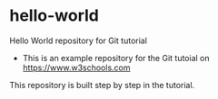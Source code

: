 # hello-world
Hello World repository for Git tutorial
- This is an example repository for the Git tutoial on https://www.w3schools.com

This repository is built step by step in the tutorial. 